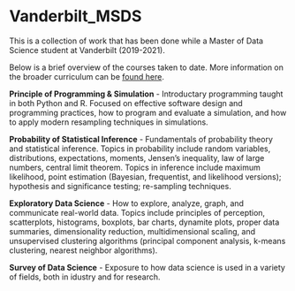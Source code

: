 # Vanderbilt_MSDS
This is a collection of work that has been done while a Master of Data Science student at Vanderbilt (2019-2021).

Below is a brief overview of the courses taken to date. More information on the broader curriculum can be [found here](https://www.vanderbilt.edu/datascience/academics/msprogram/curriculum/).

**Principle of Programming & Simulation** - Introductary programming taught in both Python and R. Focused on effective software design and programming practices, how to program and evaluate a simulation, and how to apply modern resampling techniques in simulations.

**Probability of Statistical Inference** - Fundamentals of probability theory and statistical inference. Topics in probability include random variables, distributions, expectations, moments, Jensen’s inequality, law of large numbers, central limit theorem. Topics in inference include maximum likelihood, point estimation (Bayesian, frequentist, and likelihood versions); hypothesis and significance testing; re-sampling techniques.

**Exploratory Data Science** - How to explore, analyze, graph, and communicate real-world data. Topics include principles of perception, scatterplots, histograms, boxplots, bar charts, dynamite plots, proper data summaries, dimensionality reduction, multidimensional scaling, and unsupervised clustering algorithms (principal component analysis, k-means clustering, nearest neighbor algorithms).

**Survey of Data Science** - Exposure to how data science is used in a variety of fields, both in idustry and for research.
